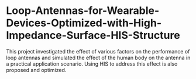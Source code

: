 # Loop-Antennas-for-Wearable-Devices-Optimized-with-High-Impedance-Surface-HIS-Structure
This project investigated the effect of various factors on the performance of 
loop antennas and simulated the effect of the human body on the antenna in a practical application scenario.
Using HIS to address this effect is also proposed and optimized. 
